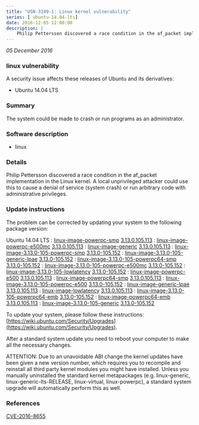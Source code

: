 ```yaml
---
title: "USN-3149-1: Linux kernel vulnerability"
series: [ ubuntu-14.04-lts]
date: 2016-12-05 12:00:00
description: |
    Philip Pettersson discovered a race condition in the af_packet implementation in the Linux kernel. A local unprivileged attacker could use this to cause a denial of service (system crash) or run arbitrary code with administrative privileges. 
--- 
```

 
 

*05 December 2016*

### linux vulnerability

A security issue affects these releases of Ubuntu and its derivatives:

* Ubuntu 14.04 LTS

### Summary

The system could be made to crash or run programs as an administrator. 

### Software description

* linux 

### Details

Philip Pettersson discovered a race condition in the af_packet implementation in the Linux kernel. A local unprivileged attacker could use this to cause a denial of service (system crash) or run arbitrary code with administrative privileges. 

### Update instructions

The problem can be corrected by updating your system to the following package version:

Ubuntu 14.04 LTS
 : [linux-image-powerpc-smp](https://launchpad.net/ubuntu/+source/linux) <span> [3.13.0.105.113](https://launchpad.net/ubuntu/+source/linux/3.13.0-105.152) </span> 
 : [linux-image-powerpc-e500mc](https://launchpad.net/ubuntu/+source/linux) <span> [3.13.0.105.113](https://launchpad.net/ubuntu/+source/linux/3.13.0-105.152) </span> 
 : [linux-image-generic](https://launchpad.net/ubuntu/+source/linux) <span> [3.13.0.105.113](https://launchpad.net/ubuntu/+source/linux/3.13.0-105.152) </span> 
 : [linux-image-3.13.0-105-powerpc-smp](https://launchpad.net/ubuntu/+source/linux) <span> [3.13.0-105.152](https://launchpad.net/ubuntu/+source/linux/3.13.0-105.152) </span> 
 : [linux-image-3.13.0-105-generic-lpae](https://launchpad.net/ubuntu/+source/linux) <span> [3.13.0-105.152](https://launchpad.net/ubuntu/+source/linux/3.13.0-105.152) </span> 
 : [linux-image-3.13.0-105-powerpc64-smp](https://launchpad.net/ubuntu/+source/linux) <span> [3.13.0-105.152](https://launchpad.net/ubuntu/+source/linux/3.13.0-105.152) </span> 
 : [linux-image-3.13.0-105-powerpc-e500mc](https://launchpad.net/ubuntu/+source/linux) <span> [3.13.0-105.152](https://launchpad.net/ubuntu/+source/linux/3.13.0-105.152) </span> 
 : [linux-image-3.13.0-105-lowlatency](https://launchpad.net/ubuntu/+source/linux) <span> [3.13.0-105.152](https://launchpad.net/ubuntu/+source/linux/3.13.0-105.152) </span> 
 : [linux-image-powerpc-e500](https://launchpad.net/ubuntu/+source/linux) <span> [3.13.0.105.113](https://launchpad.net/ubuntu/+source/linux/3.13.0-105.152) </span> 
 : [linux-image-powerpc64-smp](https://launchpad.net/ubuntu/+source/linux) <span> [3.13.0.105.113](https://launchpad.net/ubuntu/+source/linux/3.13.0-105.152) </span> 
 : [linux-image-3.13.0-105-powerpc-e500](https://launchpad.net/ubuntu/+source/linux) <span> [3.13.0-105.152](https://launchpad.net/ubuntu/+source/linux/3.13.0-105.152) </span> 
 : [linux-image-generic-lpae](https://launchpad.net/ubuntu/+source/linux) <span> [3.13.0.105.113](https://launchpad.net/ubuntu/+source/linux/3.13.0-105.152) </span> 
 : [linux-image-lowlatency](https://launchpad.net/ubuntu/+source/linux) <span> [3.13.0.105.113](https://launchpad.net/ubuntu/+source/linux/3.13.0-105.152) </span> 
 : [linux-image-3.13.0-105-powerpc64-emb](https://launchpad.net/ubuntu/+source/linux) <span> [3.13.0-105.152](https://launchpad.net/ubuntu/+source/linux/3.13.0-105.152) </span> 
 : [linux-image-powerpc64-emb](https://launchpad.net/ubuntu/+source/linux) <span> [3.13.0.105.113](https://launchpad.net/ubuntu/+source/linux/3.13.0-105.152) </span> 
 : [linux-image-3.13.0-105-generic](https://launchpad.net/ubuntu/+source/linux) <span> [3.13.0-105.152](https://launchpad.net/ubuntu/+source/linux/3.13.0-105.152) </span> 

To update your system, please follow these instructions: [https://wiki.ubuntu.com/Security/Upgrades](https://wiki.ubuntu.com/Security/Upgrades).

After a standard system update you need to reboot your computer to make all the necessary changes.

ATTENTION: Due to an unavoidable ABI change the kernel updates have been given a new version number, which requires you to recompile and reinstall all third party kernel modules you might have installed. Unless you manually uninstalled the standard kernel metapackages (e.g. linux-generic, linux-generic-lts-RELEASE, linux-virtual, linux-powerpc), a standard system upgrade will automatically perform this as well. 

### References

 
 [CVE-2016-8655](http://people.ubuntu.com/~ubuntu-security/cve/CVE-2016-8655)
 

